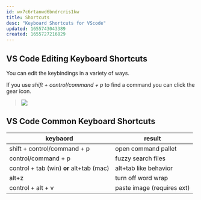 ```yaml
---
id: wx7c6rtanwd6bndrcris1kw
title: Shortcuts
desc: "Keyboard Shortcuts for VScode"
updated: 1655743043389
created: 1655727216829
---
```


## VS Code Editing Keyboard Shortcuts

You can edit the keybindings in a variety of ways.

If you use _shift + control/command + p_ to find a command you can click the gear icon.

> ![](/assets/images/2022-06-20-11-36-24.png)

## VS Code Common Keyboard Shortcuts

| keybaord                                 | result                     |
| ---------------------------------------- | -------------------------- |
| shift + control/command + p              | open command pallet        |
| control/command + p                      | fuzzy search files         |
| control + tab (win) **or** alt+tab (mac) | alt+tab like behavior      |
| alt+z                                    | turn off word wrap         |
| control + alt + v                        | paste image (requires ext) |
